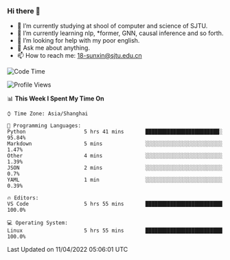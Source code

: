 ### Hi there 👋

<!--
**sunxin000/sunxin000** is a ✨ _special_ ✨ repository because its `README.md` (this file) appears on your GitHub profile.

Here are some ideas to get you started:

- 🔭 I’m currently working on ...
- 🌱 I’m currently learning ...
- 👯 I’m looking to collaborate on ...
- 🤔 I’m looking for help with ...
- 💬 Ask me about ...
- 📫 How to reach me: ...
- 😄 Pronouns: ...
- ⚡ Fun fact: ...
-->
- 🏫 I’m currently studying at shool of computer and science of SJTU.
- 🌱 I’m currently learning nlp, \*former, GNN, causal inference and so forth.
- 🤔 I’m looking for help with my poor english.
- 💬 Ask me about anything.
- 📫 How to reach me: 18-sunxin@sjtu.edu.cn
<!--START_SECTION:waka-->
![Code Time](http://img.shields.io/badge/Code%20Time-140%20hrs%2050%20mins-blue)

![Profile Views](http://img.shields.io/badge/Profile%20Views-6-blue)

📊 **This Week I Spent My Time On** 

```text
⌚︎ Time Zone: Asia/Shanghai

💬 Programming Languages: 
Python                   5 hrs 41 mins       ████████████████████████░   95.84% 
Markdown                 5 mins              ░░░░░░░░░░░░░░░░░░░░░░░░░   1.47% 
Other                    4 mins              ░░░░░░░░░░░░░░░░░░░░░░░░░   1.39% 
JSON                     2 mins              ░░░░░░░░░░░░░░░░░░░░░░░░░   0.7% 
YAML                     1 min               ░░░░░░░░░░░░░░░░░░░░░░░░░   0.39%

🔥 Editors: 
VS Code                  5 hrs 55 mins       █████████████████████████   100.0%

💻 Operating System: 
Linux                    5 hrs 55 mins       █████████████████████████   100.0%

```


 Last Updated on 11/04/2022 05:06:01 UTC
<!--END_SECTION:waka-->
